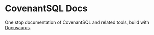# CovenantSQL Docs

One stop documentation of CovenantSQL and related tools, build with [Docusaurus](https://github.com/facebook/Docusaurus).
